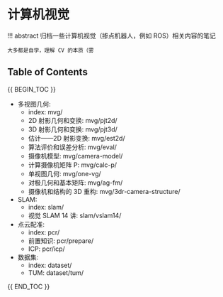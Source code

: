 # 计算机视觉

!!! abstract
    归档一些计算机视觉（掺点机器人，例如 ROS）相关内容的笔记

    大多都是自学，理解 CV 的本质（雾

## Table of Contents

{{ BEGIN_TOC }}

- 多视图几何:
    - index: mvg/
    - 2D 射影几何和变换: mvg/pjt2d/
    - 3D 射影几何和变换: mvg/pjt3d/
    - 估计——2D 射影变换: mvg/est2d/
    - 算法评价和误差分析: mvg/eval/
    - 摄像机模型: mvg/camera-model/
    - 计算摄像机矩阵 P: mvg/calc-p/
    - 单视图几何: mvg/one-vg/
    - 对极几何和基本矩阵: mvg/ag-fm/
    - 摄像机和结构的 3D 重构: mvg/3dr-camera-structure/
- SLAM:
    - index: slam/
    - 视觉 SLAM 14 讲: slam/vslam14/
- 点云配准:
    - index: pcr/
    - 前置知识: pcr/prepare/
    - ICP: pcr/icp/
- 数据集:
    - index: dataset/
    - TUM: dataset/tum/

{{ END_TOC }}

<!-- 
- [多视图几何](mvg/)
- [SLAM](slam/)
- [点云配准](pcr/)
- [三维数据场可视化](3d-visualization/) -->